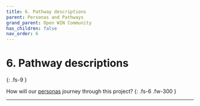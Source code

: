 ```yaml
---
title: 6. Pathway descriptions
parent: Personas and Pathways
grand_parent: Open WIN Community
has_children: false
nav_order: 6
---
```


# 6. Pathway descriptions
{: .fs-9 }

How will our [personas](personas-descriptions.md) journey through this project?
{: .fs-6 .fw-300 }

---

